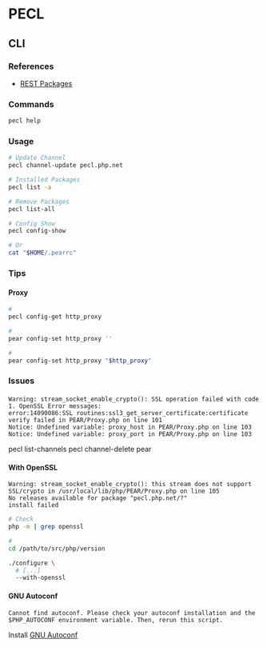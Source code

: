# PECL

## CLI

### References

- [REST Packages](https://pecl.php.net/rest/p/packages.xml)

### Commands

```sh
pecl help
```

### Usage

```sh
# Update Channel
pecl channel-update pecl.php.net

# Installed Packages
pecl list -a

# Remove Packages
pecl list-all

# Config Show
pecl config-show

# Or
cat "$HOME/.pearrc"
```

### Tips

#### Proxy

```sh
#
pecl config-get http_proxy

#
pear config-set http_proxy ''

#
pear config-set http_proxy "$http_proxy"
```

### Issues

####

```log
Warning: stream_socket_enable_crypto(): SSL operation failed with code 1. OpenSSL Error messages:
error:14090086:SSL routines:ssl3_get_server_certificate:certificate verify failed in PEAR/Proxy.php on line 101
Notice: Undefined variable: proxy_host in PEAR/Proxy.php on line 103
Notice: Undefined variable: proxy_port in PEAR/Proxy.php on line 103
```

pecl list-channels
pecl channel-delete pear

#### With OpenSSL

```log
Warning: stream_socket_enable_crypto(): this stream does not support SSL/crypto in /usr/local/lib/php/PEAR/Proxy.php on line 105
No releases available for package "pecl.php.net/?"
install failed
```

```sh
# Check
php -m | grep openssl

#
cd /path/to/src/php/version

./configure \
  # [...]
  --with-openssl
```

#### GNU Autoconf

```log
Cannot find autoconf. Please check your autoconf installation and the
$PHP_AUTOCONF environment variable. Then, rerun this script.
```

Install [GNU Autoconf](/gnu_autoconf.md)
